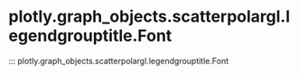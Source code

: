 # plotly.graph_objects.scatterpolargl.legendgrouptitle.Font

::: plotly.graph_objects.scatterpolargl.legendgrouptitle.Font
